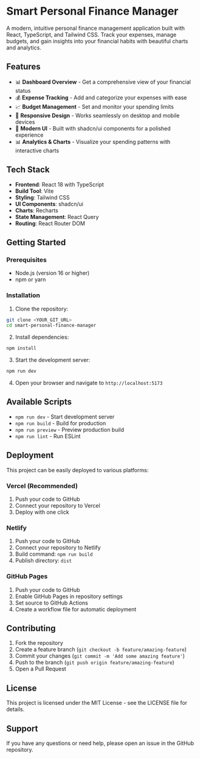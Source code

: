 # Smart Personal Finance Manager

A modern, intuitive personal finance management application built with React, TypeScript, and Tailwind CSS. Track your expenses, manage budgets, and gain insights into your financial habits with beautiful charts and analytics.

## Features

- 📊 **Dashboard Overview** - Get a comprehensive view of your financial status
- 💰 **Expense Tracking** - Add and categorize your expenses with ease
- 📈 **Budget Management** - Set and monitor your spending limits
- 📱 **Responsive Design** - Works seamlessly on desktop and mobile devices
- 🎨 **Modern UI** - Built with shadcn/ui components for a polished experience
- 📊 **Analytics & Charts** - Visualize your spending patterns with interactive charts

## Tech Stack

- **Frontend**: React 18 with TypeScript
- **Build Tool**: Vite
- **Styling**: Tailwind CSS
- **UI Components**: shadcn/ui
- **Charts**: Recharts
- **State Management**: React Query
- **Routing**: React Router DOM

## Getting Started

### Prerequisites

- Node.js (version 16 or higher)
- npm or yarn

### Installation

1. Clone the repository:
```bash
git clone <YOUR_GIT_URL>
cd smart-personal-finance-manager
```

2. Install dependencies:
```bash
npm install
```

3. Start the development server:
```bash
npm run dev
```

4. Open your browser and navigate to `http://localhost:5173`

## Available Scripts

- `npm run dev` - Start development server
- `npm run build` - Build for production
- `npm run preview` - Preview production build
- `npm run lint` - Run ESLint

## Deployment

This project can be easily deployed to various platforms:

### Vercel (Recommended)
1. Push your code to GitHub
2. Connect your repository to Vercel
3. Deploy with one click

### Netlify
1. Push your code to GitHub
2. Connect your repository to Netlify
3. Build command: `npm run build`
4. Publish directory: `dist`

### GitHub Pages
1. Push your code to GitHub
2. Enable GitHub Pages in repository settings
3. Set source to GitHub Actions
4. Create a workflow file for automatic deployment

## Contributing

1. Fork the repository
2. Create a feature branch (`git checkout -b feature/amazing-feature`)
3. Commit your changes (`git commit -m 'Add some amazing feature'`)
4. Push to the branch (`git push origin feature/amazing-feature`)
5. Open a Pull Request

## License

This project is licensed under the MIT License - see the LICENSE file for details.

## Support

If you have any questions or need help, please open an issue in the GitHub repository.